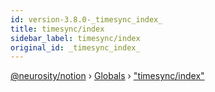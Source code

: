 ```yaml
---
id: version-3.8.0-_timesync_index_
title: timesync/index
sidebar_label: timesync/index
original_id: _timesync_index_
---
```


[@neurosity/notion](../index.md) › [Globals](../globals.md) › ["timesync/index"](_timesync_index_.md)

